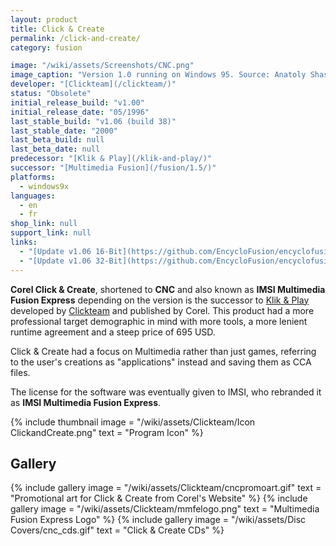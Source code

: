 ```yaml
---
layout: product
title: Click & Create
permalink: /click-and-create/
category: fusion

image: "/wiki/assets/Screenshots/CNC.png"
image_caption: "Version 1.0 running on Windows 95. Source: Anatoly Shashkin"
developer: "[Clickteam](/clickteam/)"
status: "Obsolete"
initial_release_build: "v1.00"
initial_release_date: "05/1996"
last_stable_build: "v1.06 (build 38)"
last_stable_date: "2000"
last_beta_build: null
last_beta_date: null
predecessor: "[Klik & Play](/klik-and-play/)"
successor: "[Multimedia Fusion](/fusion/1.5/)"
platforms:
  - windows9x
languages:
  - en
  - fr
shop_link: null
support_link: null
links:
  - "[Update v1.06 16-Bit](https://github.com/EncycloFusion/encyclofusion.github.io/raw/main/freeware/updates/cnc/ccupd31.exe)"
  - "[Update v1.06 32-Bit](https://github.com/EncycloFusion/encyclofusion.github.io/raw/main/freeware/updates/cnc/ccupd32.exe)"
---
```


**Corel Click & Create**, shortened to **CNC** and also known
as **IMSI Multimedia Fusion Express** depending on the version is the successor to [Klik & Play]
developed by [Clickteam] and published by Corel. This product had a more professional
target demographic in mind with more tools, a more lenient runtime agreement and a steep price
of 695 USD.

Click & Create had a focus on Multimedia rather than just games, referring to
the user's creations as "applications" instead and saving them as CCA files.

The license for the software was eventually given to IMSI, who rebranded it as
**IMSI Multimedia Fusion Express**.

{% include thumbnail
    image = "/wiki/assets/Clickteam/Icon ClickandCreate.png"
    text = "Program Icon"
%}

## Gallery
{% include gallery
    image = "/wiki/assets/Clickteam/cncpromoart.gif"
    text = "Promotional art for Click & Create from Corel's Website"
%}
{% include gallery
    image = "/wiki/assets/Clickteam/mmfelogo.png"
    text = "Multimedia Fusion Express Logo"
%}
{% include gallery
    image = "/wiki/assets/Disc Covers/cnc_cds.gif"
    text = "Click & Create CDs"
%}

[Clickteam]: /clickteam/
[Click and Create]: /click-and-create/
[Multimedia Fusion 2]: /fusion/2.0/
[The Games Factory]: /games-factory/
[Klik & Play]: /klik-and-play/
